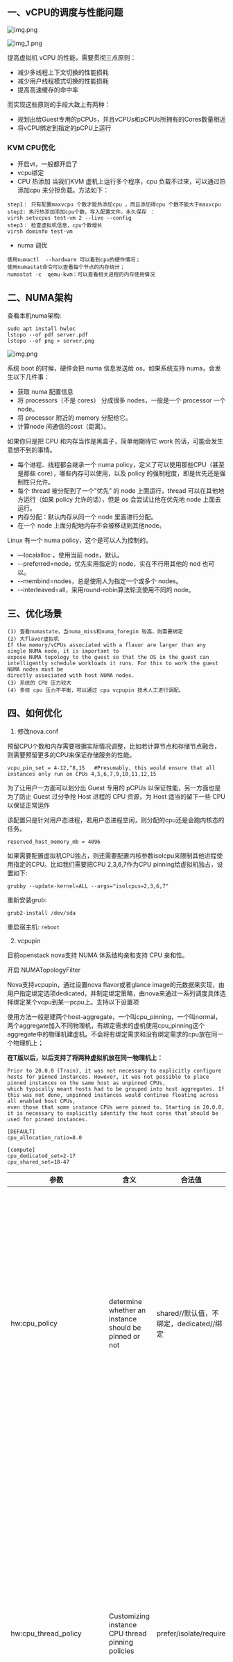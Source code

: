 ## 一、vCPU的调度与性能问题![img.png](images/img.png)![img_1.png](images/img_1.png)提高虚拟机 vCPU 的性能，需要贯彻三点原则：- 减少多线程上下文切换的性能损耗- 减少用户线程模式切换的性能损耗- 提高高速缓存的命中率而实现这些原则的手段大致上有两种：- 规划出给Guest专用的pCPUs，并且vCPUs和pCPUs所拥有的Cores数量相近- 将vCPU绑定到指定的pCPU上运行### KVM CPU优化- 开启vt，一般都开启了- vcpu绑定- CPU 热添加当我们KVM 虚机上运行多个程序，cpu 负载不过来，可以通过热添加cpu 来分担负载。方法如下：```step1： 只有配置maxvcpu 个数才能热添加cpu ，而且添加得cpu 个数不能大于maxvcpustep2: 执行热添加添加cpu个数，写入配置文件，永久保存 ：virsh setvcpus test-vm 2 --live --configstep3： 检查虚拟机信息，cpu个数增长virsh dominfo test-vm```- numa 调优```使用numactl  --hardware 可以看到cpu的硬件情况；使用numastat命令可以查看每个节点的内存统计；numastat -c  qemu-kvm：可以查看相关进程的内存使用情况```## 二、NUMA架构查看本机numa架构:```sudo apt install hwloclstopo --of pdf server.pdflstopo --of png > server.png```![img.png](images/img_2.png)系统 boot 的时候，硬件会把 numa 信息发送给 os，如果系统支持 numa，会发生以下几件事：- 获取 numa 配置信息- 将 processors（不是 cores） 分成很多 nodes，一般是一个 processor 一个 node。- 将 processor 附近的 memory 分配给它。- 计算node 间通信的cost（距离）。如果你只是把 CPU 和内存当作是黑盒子，简单地期待它 work 的话，可能会发生意想不到的事情。- 每个进程、线程都会继承一个 numa policy，定义了可以使用那些CPU（甚至是那些 core），哪些内存可以使用，以及 policy 的强制程度，即是优先还是强制性只允许。- 每个 thread 被分配到了一个”优先” 的 node 上面运行，thread 可以在其他地方运行（如果 policy 允许的话），但是 os 会尝试让他在优先地 node 上面去运行。- 内存分配：默认内存从同一个 node 里面进行分配。- 在一个 node 上面分配地内存不会被移动到其他node。Linux 有一个 numa policy，这个是可以人为控制的。- —localalloc ，使用当前 node，默认。- --preferred=node，优先实用指定的 node，实在不行用其他的 nod 也可以。- --membind=nodes，总是使用人为指定一个或多个 nodes。- --interleaved=all，采用round-robin算法轮流使用不同的 node。## 三、优化场景```(1) 查看numastate，当numa_miss和numa_foregin 较高，则需要绑定(2) 大flavor虚拟机If the memory/vCPUs associated with a flavor are larger than any single NUMA node, it is important to expose NUMA topology to the guest so that the OS in the guest can intelligently schedule workloads it runs. For this to work the guest NUMA nodes must bedirectly associated with host NUMA nodes.(3) 系统的 CPU 压力较大(4) 多核 cpu 压力不平衡，可以通过 cpu vcpupin 技术人工进行调配。```## 四、如何优化1. 修改nova.conf预留CPU个数和内存需要根据实际情况调整，比如若计算节点和存储节点融合，则需要预留更多的CPU来保证存储服务的性能。`vcpu_pin_set = 4-12,^8,15   #Presumably, this would ensure that all instances only run on CPUs 4,5,6,7,9,10,11,12,15`为了让用户一方面可以划分出 Guest 专用的 pCPUs 以保证性能，另一方面也是为了防止 Guest 过分争抢 Host 进程的 CPU 资源，为 Host 适当的留下一些 CPU 以保证正常运作该配置只是针对用户态进程，若用户态进程空闲，则分配的cpu还是会跑内核态的任务。`reserved_host_memory_mb = 4096`如果需要配置虚拟机CPU独占，则还需要配置内核参数isolcpu来限制其他进程使用指定的CPU。比如我们需要把CPU 2,3,6,7作为CPU pinning给虚拟机独占，设置如下:`grubby --update-kernel=ALL --args="isolcpus=2,3,6,7"`重新安装grub:`grub2-install /dev/sda`重启宿主机: `reboot`2. vcpupin目前openstack nova支持 NUMA 体系结构亲和支持 CPU 亲和性。开启 NUMATopologyFilterNova支持vcpupin，通过设置nova flavor或者glance image的元数据来实现，由用户指定绑定选项dedicated，并制定绑定策略，由nova来通过一系列调度具体选择绑定某个vcpu到某一pcpu上。支持以下设置项使用方法一般是建两个host-aggregate，一个叫cpu_pinning，一个叫normal，两个aggregate加入不同物理机，有绑定需求的虚机使用cpu_pinning这个aggregate中的物理机建虚机。不会将有绑定需求和没有绑定需求的cpu放在同一个物理机上；**在T版以后，以后支持了将两种虚拟机放在同一物理机上：**```Prior to 20.0.0 (Train), it was not necessary to explicitly configure hosts for pinned instances. However, it was not possible to place pinned instances on the same host as unpinned CPUs,which typically meant hosts had to be grouped into host aggregates. If this was not done, unpinned instances would continue floating across all enabled host CPUs,even those that some instance CPUs were pinned to. Starting in 20.0.0, it is necessary to explicitly identify the host cores that should be used for pinned instances.[DEFAULT]cpu_allocation_ratio=8.0[compute]cpu_dedicated_set=2-17cpu_shared_set=18-47```| 参数 | 含义 |  合法值 | NOTE | |-----|-----|---------|------|| hw:cpu_policy | determine whether an instance should be pinned or not  | shared//默认值，不绑定，dedicated//绑定 | shared: 不独占 pCPU 策略，允许 vCPUs 在不同的 pCPUs 间浮动，尽管 vCPUs 受到 NUMA node 的限制也是如此。 dedicated: 独占 pCPU 策略，Guest 的 vCPUs 将会严格的 pinned 到 pCPUs 的集合中。在没有明确配置 Guest NUMA Topology 的情况下，Nova 会将每个 vCPU 都作为一个 Socket 中的一个 Core；如果已经明确的配置了 Guest NUMA Topology 的话，那么虚拟机就会严格按照 Guest NUMA Topology 和 Host NUMA Topology 的映射关系将 vCPUs pinned to pCPUs，pCPUs 可能是一个 Core 或是一个 Thread，根据 Host 实际的处理器体系结构以及 CPU-THREAD-POLICY 来共同决定。此时的 CPU overcommit ratio 为 1.0（不支持 CPU 超配），避免 vCPU 的数量大于 Core 的数量导致的线程上下文切换损耗。 || hw:cpu_thread_policy | Customizing instance CPU thread pinning policies | prefer/isolate/require | prefer (default)：如果 Host 开启了超线程，则 vCPU 优先选择在 Siblings Thread 中运行，即所有的 vCPU 都只会考虑 siblings。例如：4 个逻辑核属于同一 NUMA，其中 CPU1 和 CPU2 属于相同物理核，CPU3 和 CPU4 属于不同的物理核，若此时创建一个 Flavor vCPU 为 4 的云主机会创建失败，因为 siblings 只有 [set([1, 2])]；否则，vCPU 优先选择在 Core 上运行。isolate（vCPU 性能最好）：vCPU 必须绑定到 Core 上。如果 Host 没有开启超线程，则理所当然会将 vCPU 绑定到 Core 上；相反，如果 Host 开启了超线程，则 vCPU 会被绑定到 Siblings Thread 的一个 Thread 中，并且其他的 vCPU 不会再被分配到该 Core 上，相当于 vCPU 独占一个 Core，避免 Siblings Thread 竞争。require（vCPU 数量最多）：vCPU 必须绑定到 Thread 上。Host 必须开启超线程，每个 vCPU 都会被绑定到 Thread 上，直到 Thread 用完为止。如果没有开启的话，那么该 Host 不会出现在 Nova Scheduler 的调度名单中。| hw:emulator_threads_policy | Customizing instance emulator thread pinning policies  | |for things like real-time instances, it may not be acceptable for emulator thread to steal time from instance CPUs. | | hw:numa_nodes=1/2|  To restrict an instance's vCPUs to a single host NUMA node | | Customizing instance NUMA placement policies ||hw:numa_mem | | | || hw:numa_cpus.N |  | | || hw:cpu_sockets hw:cpu_threads hw:cpu_cores | | |  Customizing instance CPU topologies || <vcpusched vcpus="0-3" scheduler="fifo" priority="1"/> | | | set_vcpu_realtime_scheduler create these elements for real-time instances and 'fifo' is the only scheduler policy we currently support |Note:It is not currently possible to request ``PCPU`` and ``VCPU`` resources in the same instance```openstack flavor set  dixiaoli-flavor  --property hw:cpu_policy=dedicated/share --property hw:cpu_thread_policy=isolate/prefer/requireopenstack flavor set --property hw:numa_nodes=1 dixiaoli-flavor  //To restrict an instance's vCPUs to a single host NUMA nodeopenstack flavor set --property hw:numa_nodes=2 dixiaoli-flavor // To force an instance's vCPUs to spread across two host NUMA nodesopenstack flavor set dixiaoli-flavor --property hw:numa_mem.0=215openstack flavor set dixiaoli-flavor --property hw:cpu_max_sockets=1```创建出来vcpu 绑定的guest vm，xml如下：```<vcpu placement='static' cpuset='2-3'>2</vcpu>      <cputune>        <vcpupin vcpu='0' cpuset='2'/>        <vcpupin vcpu='1' cpuset='3'/>      </cputune>```![img.png](images/img_4.png)![img.png](images/img_5.png)NOTE 1：只有设定 `hw:cpu_policy=dedicated` 时，`hw:cpu_thread_policy` 才会生效。后者设定的是 vCPU pinning to pCPU 的策略。NOTE 2：如果 pinned（isolate） 和 unpinned 的虚拟机运行在同一个 compute node，则会发生 CPU 竞争，因为 unpinned 的虚拟机不会考虑到 pinned 虚拟机的资源需求，由于 Cache 的影响，这将会严重的影响进行了 CPU 绑定的虚拟机的性能，尤其当两者同处一个 NUMA 节点时。所以，应该使用 Host Aggregate 来区分开 pinned 和 unpinned 的虚拟机，退一步来说，最起码也应该让两者运行在不同的 NUMA 节点上。而且如果一个 compute node 上运行的全是 pinned 虚拟机，那么这个 compute node 不建议配置超配比。NOTE 3：如果 cpu_thread_policy=prefer | require 时，Nova 的 Thread 分配策略是尽量先占满一个 Core，然后再使用下一个 Core 上的 Thread，尽量避免 Thread/Core 碎片影响到后面创建的虚拟机。查看cpupin情况：![img.png](images/img_3.png)3. vcpupin对迁移、疏散的影响## 五：其他cpu优化taskset和vcpupin区别Taskset是以task（也就是虚拟机）为单位，也就是以虚拟机上的所有cpu为一个单位，与物理机上的cpu进行绑定，它不能指定虚拟机上的某个vcpu与物理机上某个物理cpu进行绑定，其粒度较大。vcpupin命令就可以单独把虚拟机上的vcpu与物理机上的物理cpu进行绑定；isolcpu## 六、性能对比测试：**性能测试指标:**```top命令参数详解 https://www.cnblogs.com/jiahm/p/11867375.htmlload average: 1.15, 1.42, 1.44 — load average后面的三个数分别是1分钟、5分钟、15分钟的负载情况。load average数据是每隔5秒钟检查一次活跃的进程数，然后按特定算法计算出的数值。如果这个数除以逻辑CPU的数量，结果高于5的时候就表明系统在超负荷运转了。查看服务器上系统整体的CPU利用率，若大于90%，说明cpu的处理能力已经达到巅峰。查看各cpu的kernel time核user time，user time指的是系统非核心操作消耗的cpu时间，如果该值较高，说明cpu性能还有优化空间，通过算法优化、性能调优等方式可以进一步降低该值。vmstat一般vmstat工具的使用是通过两个数字参数来完成的，第一个参数是采样的时间间隔数，单位是秒，第二个参数是采样的次数，如r 表示运行队列(就是说多少个进程真的分配到CPU)，我测试的服务器目前CPU比较空闲，没什么程序在跑，当这个值超过了CPU数目，就会出现CPU瓶颈了。这个也和top的负载有关系，一般负载超过了3就比较高，超过了5就高，超过了10就不正常了，服务器的状态很危险。top的负载类似每秒的运行队列。如果运行队列过大，表示你的CPU很繁忙，一般会造成CPU使用率很高。b 表示阻塞的进程,这个不多说，进程阻塞，大家懂的。swpd 虚拟内存已使用的大小，如果大于0，表示你的机器物理内存不足了，如果不是程序内存泄露的原因，那么你该升级内存了或者把耗内存的任务迁移到其他机器。free   空闲的物理内存的大小，我的机器内存总共8G，剩余3415M。buff   Linux/Unix系统是用来存储，目录里面有什么内容，权限等的缓存，我本机大概占用300多Mcache cache直接用来记忆我们打开的文件,给文件做缓冲，我本机大概占用300多M(这里是Linux/Unix的聪明之处，把空闲的物理内存的一部分拿来做文件和目录的缓存，是为了提高 程序执行的性能，当程序使用内存时，buffer/cached会很快地被使用。)si  每秒从磁盘读入虚拟内存的大小，如果这个值大于0，表示物理内存不够用或者内存泄露了，要查找耗内存进程解决掉。我的机器内存充裕，一切正常。so  每秒虚拟内存写入磁盘的大小，如果这个值大于0，同上。bi  块设备每秒接收的块数量，这里的块设备是指系统上所有的磁盘和其他块设备，默认块大小是1024byte，我本机上没什么IO操作，所以一直是0，但是我曾在处理拷贝大量数据(2-3T)的机器上看过可以达到140000/s，磁盘写入速度差不多140M每秒bo 块设备每秒发送的块数量，例如我们读取文件，bo就要大于0。bi和bo一般都要接近0，不然就是IO过于频繁，需要调整。in 每秒CPU的中断次数，包括时间中断cs 每秒上下文切换次数，例如我们调用系统函数，就要进行上下文切换，线程的切换，也要进程上下文切换，这个值要越小越好，太大了，要考虑调低线程或者进程的数目,例如在apache和nginx这种web服务器中，我们一般做性能测试时会进行几千并发甚至几万并发的测试，选择web服务器的进程可以由进程或者线程的峰值一直下调，压测，直到cs到一个比较小的值，这个进程和线程数就是比较合适的值了。系统调用也是，每次调用系统函数，我们的代码就会进入内核空间，导致上下文切换，这个是很耗资源，也要尽量避免频繁调用系统函数。上下文切换次数过多表示你的CPU大部分浪费在上下文切换，导致CPU干正经事的时间少了，CPU没有充分利用，是不可取的。us 用户CPU时间，我曾经在一个做加密解密很频繁的服务器上，可以看到us接近100,r运行队列达到80(机器在做压力测试，性能表现不佳)。sy 系统CPU时间，如果太高，表示系统调用时间长，例如是IO操作频繁。id  空闲 CPU时间，一般来说，id + us + sy = 100,一般我认为id是空闲CPU使用率，us是用户CPU使用率，sy是系统CPU使用率。wt 等待IO CPU时间。```四、性能测试工具SPEC CPU2006```#!/bin/bashcd /root/cpu2006/./install.shecho "starting SPECCPU2006 at $(date)"source shrcbin/runspec --action=validate -o all -r 4 -c \ Example-linux64-amd64-gcc43.cfg allecho "SPECCPU2006 ends at $(date)"runspec脚本用到的参数中，--action=validate表示执行validate这个测试行为（包括编译、执行、结果检查、生成报告等步骤），-o all表示输出测试报告的文件格式为尽可能多的格式（包括html、pdf、text、csv、raw等），-r 4（等价于--rate --copies 4）表示本次将会使用4个并发进程执行rate类型的测试（这样可以最大限度地消耗分配的4个CPU线程资源），--config xx.cfg表示使用xx.cfg配置文件来运行本次测试，最后的all表示执行整型（int）和浮点型（fp）两种测试类型。runspec的参数比较多也比较复杂，可以参考其官方网站的文档[4]了解各个参数的细节。在执行完上面整合的测试脚本后，在SPEC CPU2006的主目录下的result目录中，就会出现关于本次运行测试的各种测试报告，本次示例使用的报告是HTML格式的CINT2006.001.ref.html（对整型的测试报告）和CFP2006.001.ref.html（对浮点型的测试报告）两个文件。在这两个报告文件中，在报告的第一部分中有总体的测试分数，在报告中部的结果表格中记录了各个具体的基准测试的得分情况。分别在非虚拟化的原生系统和KVM客户机系统执行SPEC CPU2006，然后对比它们的测试报告中的分数即可得到对KVM虚拟化环境中CPU虚拟化性能的评估。```## 七、virsh cpu操作```cpu-stats 宿主机和虚拟机cpu 运行时间状态[root@192.168.118.14 ~]#virsh cpu-stats centosCPU0:    cpu_time           131.344620748 seconds    vcpu_time           78.559064700 secondsCPU1:    cpu_time           145.769793063 seconds    vcpu_time           81.011781142 secondsCPU2:    cpu_time           132.633396527 seconds    vcpu_time           12.782286092 secondsCPU3:    cpu_time            49.708745382 seconds    vcpu_time           11.473885669 secondsTotal:    cpu_time           459.456555720 seconds    user_time            8.220000000 seconds    system_time         17.180000000 seconds   vcpucount 查看虚拟机 vcpu 的配置数量[root@192.168.118.14 ~]#virsh vcpucount centosmaximum      config         2maximum      live           2current      config         2current      live           2   vcpuinfo 查看 vcpu 详细信息，vcpu0 运行在宿主机的 cpu0 上。[root@192.168.118.14 ~]#virsh vcpuinfo cirrosVCPU:           0CPU:            3State:          runningCPU time:       8.1sCPU Affinity:   yyyy  vcpu 亲和性绑定使用 virsh vcpuinfo 命令查看实例 vcpu 和 物理 cpu 的对应关系[root@192.168.118.11 ~]#virsh vcpuinfo cirrosVCPU:           0CPU:            2State:          runningCPU time:       3.5sCPU Affinity:   yyyy  VCPU:           1CPU:            3State:          runningCPU time:       1.0sCPU Affinity:   yyyy可以发现， vcpu0 绑定到物理 cpu2 上， vcpu1 绑定到物理 cpu3 上。 使用 emulatorpin 命令可以查看虚拟机可以使用哪些物理逻辑 cpu[root@192.168.118.11 ~]#virsh emulatorpin cirrosemulator: CPU Affinity----------------------------------       *: 0-3宿主机本身有 4个 cpu。 意味着 cirros 虚拟机可以随意在这 4个cpu上切换。 在线绑定虚拟机 cpu可以强制将虚拟机绑定到一个 cpu 区间。例如，将虚拟机 cirros 的 vcpu 绑定在 1-3 区间调度。[root@192.168.118.11 ~]#virsh emulatorpin cirros 1-3[root@192.168.118.11 ~]#virsh emulatorpin cirrosemulator: CPU Affinity----------------------------------       *: 1-3这样，就绑定了虚拟机在 1-3 cpu 区间之类切换。 上面是为虚拟机设置一个物理 cpu 区间，如果要一对一绑定就需要使用 vcpupin[root@192.168.118.11 ~]#virsh vcpuinfo cirrosVCPU:           0CPU:            3State:          runningCPU time:       3.6sCPU Affinity:   yyyy  VCPU:           1CPU:            2State:          runningCPU time:       1.0sCPU Affinity:   yyyy  # 将vcpu0 绑定到 cpu0[root@192.168.118.11 ~]#virsh vcpupin cirros 0 0# 将 vcpu1 绑定到 cpu1[root@192.168.118.11 ~]#virsh vcpupin cirros 1 1[root@192.168.118.11 ~]#virsh vcpuinfo cirrosVCPU:           0CPU:            0State:          runningCPU time:       3.6sCPU Affinity:   y---  VCPU:           1CPU:            1State:          runningCPU time:       1.0sCPU Affinity:   -y--cpu 绑定技术原理：cpu绑定实际上是 Libvirt 通过 cgroup 来实现的，通过cgroup直接去绑定KVM 虚拟机进程。cgroup 不仅可以做 cpu 绑定，还可以限制虚拟机磁盘、网络资源控制。 动态调配 vcpu 个数（可增大不可减少） 在 kvm 中可动态的调整 vcpu 的个数，简单理解就是，设置一个 vcpu 最大值，这个最大值肯定是要大于当前 vcpu 数量的，然后就可以在 当前 vcpu 数量和 设置的最大vcpu数量之间 动态的调整 vcpu 的个数，如下示例演示：（1）在虚拟机关闭的情况下，调整 vcpu 最大支持的数目[root@192.168.118.14 ~]#virsh list --allId    Name                           State----------------------------------------------------76    centos                         running-     cirros                         shut off   # 查看虚拟机 cirros 目前主机信息[root@192.168.118.14 ~]#virsh dominfo cirrosId:             -Name:           cirrosUUID:           b7acba73-f70c-4c59-b144-cc20a7665ad4OS Type:        hvmState:          shut offCPU(s):         1Max memory:     1048576 KiBUsed memory:    0 KiBPersistent:     yesAutostart:      disableManaged save:   noSecurity model: selinuxSecurity DOI:   0  # 关机状态下修改虚拟机 cirros 最大支持的 vcpu 个数[root@192.168.118.14 ~]#virsh setvcpus cirros --maximum 4 --config   （2）开机状态下动态的调整 vcpu 的数目# 开启虚拟机[root@192.168.118.14 ~]#virsh start cirrosDomain cirros started  # 查看开机 虚拟机 cirros 主机信息[root@192.168.118.14 ~]#virsh dominfo cirrosId:             89Name:           cirrosUUID:           b7acba73-f70c-4c59-b144-cc20a7665ad4OS Type:        hvmState:          runningCPU(s):         1CPU time:       8.0sMax memory:     1048576 KiBUsed memory:    1048576 KiBPersistent:     yesAutostart:      disableManaged save:   noSecurity model: selinuxSecurity DOI:   0Security label: system_u:system_r:svirt_t:s0:c123,c791 (permissive)  # 动态调整 vcpu 为 2[root@192.168.118.14 ~]#virsh setvcpus cirros 2  # 查看调整 vcpu 是否成功[root@192.168.118.14 ~]#virsh dominfo cirrosId:             89Name:           cirrosUUID:           b7acba73-f70c-4c59-b144-cc20a7665ad4OS Type:        hvmState:          runningCPU(s):         2CPU time:       20.7sMax memory:     1048576 KiBUsed memory:    1048576 KiBPersistent:     yesAutostart:      disableManaged save:   noSecurity model: selinuxSecurity DOI:   0Security label: system_u:system_r:svirt_t:s0:c123,c791 (permissive) 或者通过文件查看cpu绑定信息ps -ef |grep 6f59croot@controller1:~/deploy# cat  /proc/19811/task/19811/status   | grep CpusCpus_allowed:   ffff,ffffffffCpus_allowed_list:  0-47```## 八、宿主机cpu信息查看```dmesg | grep -i numa // 查看是否支持numacat /proc/cpuinfo |grep "physical id"|sort |uniq|wc -l //查看物理cpucat /proc/cpuinfo |grep "processor"|wc -l   //查看逻辑cpucat /proc/cpuinfo |grep "cores"|uniq   //查看单个cpu核数 lscpu // 查看宿主机cpu资源virsh nodeinfo //查看宿主机资源virsh capabilities //查看宿主机mpstat -P ALL //查看cpu负载 apt install sysstatnumactl --hardware //查看当前物理服务器的 NUMA 拓扑numastat //查看numa运行情况```## 附：SMT、CMP、SMP```（1）SMT，同时多线程Simultaneous multithreading，简称SMT。SMT可通过复制处理器上的结构状态，让同一个处理器上的多个线程同步执行并共享处理器的执行资源，可最大限度地实现宽发射、乱序的超标量处理，提高处理器运算部件的利用率，缓和由于数据相关或Cache未命中带来的访问内存延时。当没有多个线程可用时，SMT处理器几乎和传统的宽发射超标量处理器一样。SMT最具吸引力的是只需小规模改变处理器核心的设计，几乎不用增加额外的成本就可以显著地提升效能。多线程技术则可以为高速的运算核心准备更多的待处理数据，减少运算核心的闲置时间。这对于桌面低端系统来说无疑十分具有吸引力。Intel从3.06GHz Pentium 4开始，所有处理器都将支持SMT技术。 Intel的hyper-threading其实就是 two-thread SMT.（2）CMP, 片上多处理器（Chip multiprocessors，简称CMP）CMP是由美国斯坦福大学提出的，其思想是将大规模并行处理器中的SMP（对称多处理器）集成到同一芯片内，各个处理器并行执行不同的进程。与CMP比较， SMT处理器结构的灵活性比较突出。但是，当半导体工艺进入0.18微米以后，线延时已经超过了门延迟，要求微处理器的设计通过划分许多规模更小、局部性更好的基本单元结构来进行。相比之下，由于CMP结构已经被划分成多个处理器核来设计，每个核都比较简单，有利于优化设计，因此更有发展前途。目前，IBM 的Power 4芯片和Sun的 MAJC5200芯片都采用了CMP结构。多核处理器可以在处理器内部共享缓存，提高缓存利用率，同时简化多处理器系统设计的复杂度。（3）SMP，对称多处理器（Symmetric Multi-Processors，简称SMP）是指在一个计算机上汇集了一组处理器(多CPU),各CPU之间共享内存子系统以及总线结构。在这种技术的支持下，一个服务器系统可以同时运行多个处理器，并共享内存和其他的主机资源。像双至强，也就是我们所说的二路，这是在对称处理器系统中最常见的一种（至强MP可以支持到四路，AMD Opteron可以支持1-8路）。也有少数是16路的。但是一般来讲，SMP结构的机器可扩展性较差，很难做到100个以上多处理器，常规的一般是8个到16个，不过这对于多数的用户来说已经够用了。在高性能服务器和工作站级主板架构中最为常见，像UNIX服务器可支持最多256个CPU的系统，其实qemu从代码设计上也是最大支持256个virtual cpu。socket、core、thread（1）socket就是主板上插cpu的槽的数目，也即管理员说的”路“（2）core就是我们平时说的”核“，即双核，4核等（3）thread就是每个core的硬件线程数，即超线程```## reference:- https://opendev.org/openstack/nova/src/branch/stable/ussuri/doc/source/contributor/testing/libvirt-numa.rst- https://opendev.org/openstack/nova/src/branch/stable/ussuri/doc/source/admin/cpu-topologies.rst- https://blog.csdn.net/Candy_GL/article/details/82966623